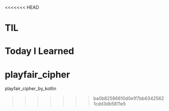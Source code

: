 <<<<<<< HEAD
# TIL
Today I Learned
=======
# playfair_cipher
playfair_cipher_by_kotlin
>>>>>>> ba0b82586610d0e1f7bb63425621cdd3db5811e5
